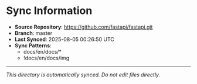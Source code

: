 # Sync Information

- **Source Repository**: https://github.com/fastapi/fastapi.git
- **Branch**: master
- **Last Synced**: 2025-08-05 00:26:50 UTC
- **Sync Patterns**:
  - docs/en/docs/*
  - !docs/en/docs/img

---
*This directory is automatically synced. Do not edit files directly.*
